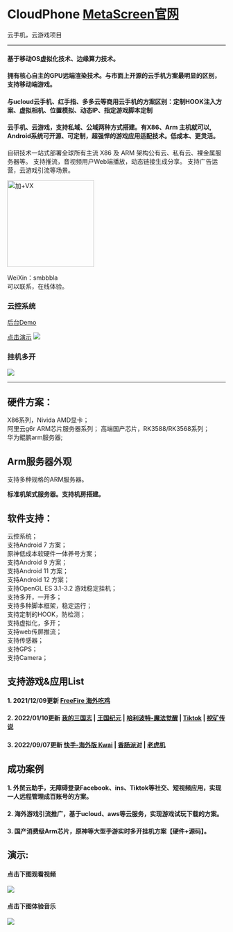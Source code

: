 # CloudPhone <a href="https://metascreen.cn/">MetaScreen官网</a>
云手机，云游戏项目

____________________________________________ 

#### 基于移动OS虚拟化技术、边缘算力技术。

#### 拥有核心自主的GPU远端渲染技术。与市面上开源的云手机方案最明显的区别，支持移动端游戏。
#### 与ucloud云手机、红手指、多多云等商用云手机的方案区别：定制HOOK注入方案、虚拟相机、位置模拟、动态IP、指定游戏脚本定制

#### 云手机、云游戏，支持私域、公域两种方式搭建。有X86、Arm 主机就可以, Android系统可开源、可定制，超强悍的游戏应用适配技术。低成本、更灵活。

自研技术一站式部署全球所有主流 X86 及 ARM 架构公有云、私有云、裸金属服务器等。
支持推流，音视频用户Web端播放，动态链接生成分享。
支持广告运营，云游戏引流等场景。



<img src="https://github-cloud-phone.oss-cn-hangzhou.aliyuncs.com/games/20221020/136.png" width="200" height="200" alt="加+VX" /></br>

WeiXin：smbbbla  
可以联系，在线体验。


### 云控系统
<a href="https://github-cloud-phone.oss-cn-hangzhou.aliyuncs.com/web_manager/show-web.mp4">后台Demo</a>

<a href="https://github-cloud-phone.oss-cn-hangzhou.aliyuncs.com/games/20230307/bandicam%202023-03-07%2009-16-46-651.mp4">点击演示</a>
[![](https://github-cloud-phone.oss-cn-hangzhou.aliyuncs.com/games/20230307/4632.png)](https://github-cloud-phone.oss-cn-hangzhou.aliyuncs.com/games/20230307/bandicam%202023-03-07%2009-16-46-651.mp4)



### 挂机多开
[![](https://github-cloud-phone.oss-cn-hangzhou.aliyuncs.com/games/20221113/mmexport1669700201916.png)](https://github-cloud-phone.oss-cn-hangzhou.aliyuncs.com/games/20221113/lv_0_20221129131515.mp4)

----------------------------------------------------------------------------------------------------------------------------------------------
      

## 硬件方案：
X86系列，Nivida AMD显卡；  
阿里云g6r ARM芯片服务器系列； 
高端国产芯片，RK3588/RK3568系列；  
华为鲲鹏arm服务器;

## Arm服务器外观

支持多种规格的ARM服务器。


**标准机架式服务器。支持机房搭建。**


## 软件支持：
云控系统；  
支持Android 7 方案；  
原神低成本软硬件一体养号方案；  
支持Android 9 方案；  
支持Android 11 方案；  
支持Android 12 方案；  
支持OpenGL ES 3.1-3.2 游戏稳定挂机；  
支持多开，一开多；  
支持多种脚本框架，稳定运行；  
支持定制的HOOK，防检测；  
支持虚拟化，多开；  
支持web传屏推流；  
支持传感器；  
支持GPS；  
支持Camera；  

## 支持游戏&应用List

#### 1. 2021/12/09更新 [FreeFire 海外吃鸡](https://ff.garena.tw/)


#### 2. 2022/01/10更新 [我的三国志](https://news.spyouxi.com/udo0kg8p/) | [王国纪元](https://lm.176.com/) | [哈利波特-魔法觉醒](http://www.harrypottermagicawakened.com/cn/) | [Tiktok](https://www.tiktok.com/) | [挖矿传说 ](https://www.taptap.com/app/193997)



### 
#### 3. 2022/09/07更新 [快手-海外版 Kwai](https://www.kwai.com/) | [香肠派对](https://xc.xd.com/) | [老虎机](https://www.kwai.com/)


## 成功案例

#### 1. 外贸云助手，无障碍登录Facebook、ins、Tiktok等社交、短视频应用，实现一人远程管理成百账号的方案。

#### 2. 海外游戏引流推广，基于ucloud、aws等云服务，实现游戏试玩下载的方案。

#### 3. 国产消费级Arm芯片，原神等大型手游实时多开挂机方案【硬件+源码】。

## 演示:

#### 点击下图观看视频

[![](https://github-cloud-phone.oss-cn-hangzhou.aliyuncs.com/games/20221113/616.png)](https://github-cloud-phone.oss-cn-hangzhou.aliyuncs.com/games/20220928/paasdemo.mp4)


#### 点击下图体验音乐

[![](https://github-cloud-phone.oss-cn-hangzhou.aliyuncs.com/1010.png)](https://share.api.weibo.cn/share/368619740,4816572054505605.html?weibo_id=4816572054505605)










